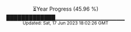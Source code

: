 <p align="center">
⏳Year Progress (45.96 %) <br>
█████████████▁▁▁▁▁▁▁▁▁▁▁▁▁▁▁▁▁ <br>
<sub>Updated: Sat, 17 Jun 2023 18:02:26 GMT</sub>
</p>

